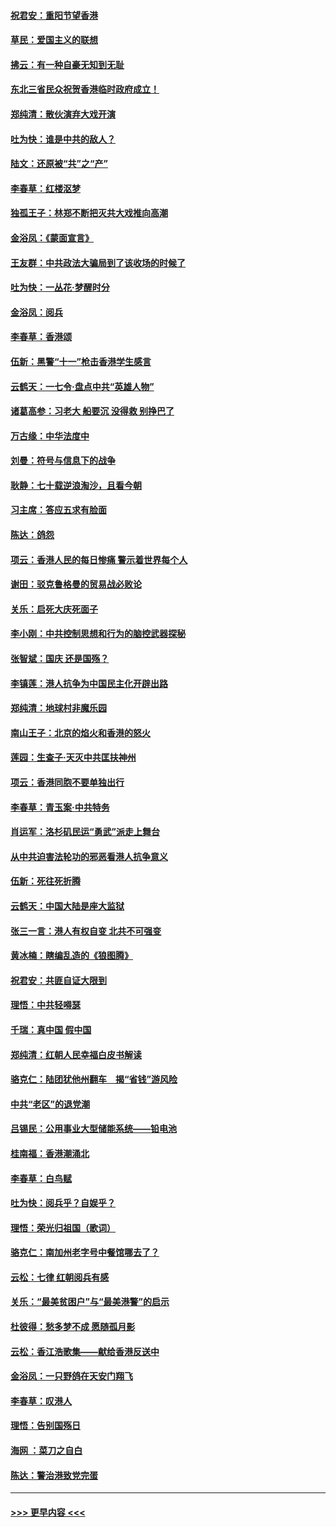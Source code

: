 #### [祝君安：重阳节望香港](../pages/nsc993/n11573190.md?t=10070855) 
#### [草民：爱国主义的联想](../pages/nsc993/n11572333.md?t=10070855) 
#### [拂云：有一种自豪无知到无耻](../pages/nsc993/n11572006.md?t=10070855) 
#### [东北三省民众祝贺香港临时政府成立！](../pages/nsc993/n11571215.md?t=10070855) 
#### [郑纯清：散伙演弃大戏开演](../pages/nsc993/n11570826.md?t=10070855) 
#### [吐为快：谁是中共的敌人？](../pages/nsc993/n11570817.md?t=10070855) 
#### [陆文：还原被“共”之“产”](../pages/nsc993/n11570798.md?t=10070855) 
#### [李春草：红楼沤梦](../pages/nsc993/n11569673.md?t=10070855) 
#### [独孤王子：林郑不断把灭共大戏推向高潮](../pages/nsc993/n11569381.md?t=10070855) 
#### [金浴凤：《蒙面宣言》](../pages/nsc993/n11569368.md?t=10070855) 
#### [王友群：中共政法大骗局到了该收场的时候了](../pages/nsc993/n11568940.md?t=10070855) 
#### [吐为快：一丛花‧梦醒时分](../pages/nsc993/n11567491.md?t=10070855) 
#### [金浴凤：阅兵](../pages/nsc993/n11567454.md?t=10070855) 
#### [李春草：香港颂](../pages/nsc993/n11567444.md?t=10070855) 
#### [伍新：黑警“十一”枪击香港学生感言](../pages/nsc993/n11567426.md?t=10070855) 
#### [云鹤天：一七令‧盘点中共“英雄人物”](../pages/nsc993/n11567091.md?t=10070855) 
#### [诸葛高参：习老大 船要沉 没得救 别挣巴了](../pages/nsc993/n11566976.md?t=10070855) 
#### [万古缘：中华法度中](../pages/nsc993/n11566726.md?t=10070855) 
#### [刘曼：符号与信息下的战争](../pages/nsc993/n11564655.md?t=10070855) 
#### [耿静：七十载逆浪淘沙，且看今朝](../pages/nsc993/n11564520.md?t=10070855) 
#### [习主席：答应五求有脸面](../pages/nsc993/n11563953.md?t=10070855) 
#### [陈达：鸽怨](../pages/nsc993/n11561879.md?t=10070855) 
#### [项云：香港人民的每日惨痛  警示着世界每个人](../pages/nsc993/n11559273.md?t=10070855) 
#### [谢田：驳克鲁格曼的贸易战必败论](../pages/nsc993/n11555840.md?t=10070855) 
#### [关乐：启死大庆死面子](../pages/nsc993/n11556823.md?t=10070855) 
#### [李小刚：中共控制思想和行为的脑控武器探秘](../pages/nsc993/n11556776.md?t=10070855) 
#### [张智斌：国庆  还是国殇？](../pages/nsc993/n11556617.md?t=10070855) 
#### [李镇莲：港人抗争为中国民主化开辟出路](../pages/nsc993/n11556570.md?t=10070855) 
#### [郑纯清：地球村非魔乐园](../pages/nsc993/n11555415.md?t=10070855) 
#### [南山王子：北京的焰火和香港的怒火](../pages/nsc993/n11555318.md?t=10070855) 
#### [莲园：生查子·天灭中共匡扶神州](../pages/nsc993/n11555302.md?t=10070855) 
#### [项云：香港同胞不要单独出行](../pages/nsc993/n11555276.md?t=10070855) 
#### [李春草：青玉案‧中共特务](../pages/nsc993/n11552356.md?t=10070855) 
#### [肖运军：洛杉矶民运“勇武”派走上舞台](../pages/nsc993/n11551595.md?t=10070855) 
#### [从中共迫害法轮功的邪恶看港人抗争意义](../pages/nsc993/n11540858.md?t=10070855) 
#### [伍新：死往死折腾](../pages/nsc993/n11550174.md?t=10070855) 
#### [云鹤天：中国大陆是座大监狱](../pages/nsc993/n11550155.md?t=10070855) 
#### [张三一言：港人有权自变 北共不可强变](../pages/nsc993/n11550132.md?t=10070855) 
#### [黄冰楠：瞎编乱造的《狼图腾》](../pages/nsc993/n11550082.md?t=10070855) 
#### [祝君安：共匪自证大限到](../pages/nsc993/n11550041.md?t=10070855) 
#### [理悟：中共轻嘚瑟](../pages/nsc993/n11547978.md?t=10070855) 
#### [千瑞：真中国 假中国](../pages/nsc993/n11547865.md?t=10070855) 
#### [郑纯清：红朝人民幸福白皮书解读](../pages/nsc993/n11547499.md?t=10070855) 
#### [骆克仁：陆团犹他州翻车　揭“省钱”游风险](../pages/nsc993/n11546977.md?t=10070855) 
#### [中共“老区”的退党潮](../pages/nsc993/n11545995.md?t=10070855) 
#### [吕锡民：公用事业大型储能系统——铅电池](../pages/nsc993/n11545701.md?t=10070855) 
#### [桂南福：香港潮涌北](../pages/nsc993/n11545682.md?t=10070855) 
#### [李春草：白鸟赋](../pages/nsc993/n11545663.md?t=10070855) 
#### [吐为快：阅兵乎？自娱乎？](../pages/nsc993/n11545625.md?t=10070855) 
#### [理悟：荣光归祖国（歌词）](../pages/nsc993/n11545616.md?t=10070855) 
#### [骆克仁：南加州老字号中餐馆哪去了？](../pages/nsc993/n11545120.md?t=10070855) 
#### [云松：七律 红朝阅兵有感](../pages/nsc993/n11542394.md?t=10070855) 
#### [关乐：“最美贫困户”与“最美港警”的启示](../pages/nsc993/n11542252.md?t=10070855) 
#### [杜彼得：愁多梦不成 愿随孤月影](../pages/nsc993/n11540296.md?t=10070855) 
#### [云松：香江浩歌集——献给香港反送中](../pages/nsc993/n11540149.md?t=10070855) 
#### [金浴凤：一只野鸽在天安门翔飞](../pages/nsc993/n11540280.md?t=10070855) 
#### [李春草：叹港人](../pages/nsc993/n11540119.md?t=10070855) 
#### [理悟：告别国殇日](../pages/nsc993/n11539610.md?t=10070855) 
#### [海网 ：菜刀之自白](../pages/nsc993/n11539597.md?t=10070855) 
#### [陈达：警治港致党完蛋](../pages/nsc993/n11538127.md?t=10070855) 

----
#### [ >>> 更早内容 <<< ](../indexes/nsc993-earlier.md)
